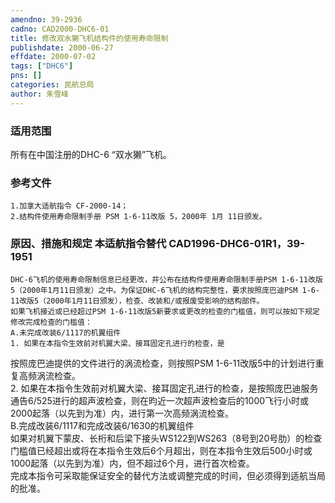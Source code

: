 ```yaml
---
amendno: 39-2936  
cadno: CAD2000-DHC6-01  
title: 修改双水獭飞机结构件的使用寿命限制  
publishdate: 2000-06-27  
effdate: 2000-07-02  
tags: ["DHC6"]  
pns: []  
categories: 民航总局  
author: 朱雪峰  
---
```

  
### 适用范围  
所有在中国注册的DHC-6 “双水獭”飞机。  
  
<!--more-->  
### 参考文件  
    1.加拿大适航指令 CF-2000-14；  
    2.结构件使用寿命限制手册 PSM 1-6-11改版 5，2000年 1月 11日颁发。  
  
### 原因、措施和规定 本适航指令替代 CAD1996-DHC6-01R1，39-1951  
    DHC-6飞机的使用寿命限制信息已经更改，并公布在结构件使用寿命限制手册PSM 1-6-11改版5（2000年1月11日颁发）之中。为保证DHC-6飞机的结构完整性，要求按照庞巴迪PSM 1-6-11改版5（2000年1月11日颁发），检查、改装和/或报废受影响的结构部件。  
    如果飞机接近或已经超过PSM 1-6-11改版5新要求或更改的检查的门槛值，则可以按如下规定修改完成检查的门槛值：  
    A.未完成改装6/1117的机翼组件  
    1. 如果在本指令生效前对机翼大梁、接耳固定孔进行的检查，是  
  
按照庞巴迪提供的文件进行的涡流检查，则按照PSM 1-6-11改版5中的计划进行重复高频涡流检查。  
    2. 如果在本指令生效前对机翼大梁、接耳固定孔进行的检查，是按照庞巴迪服务通告6/525进行的超声波检查，则在昀近一次超声波检查后的1000飞行小时或2000起落（以先到为准）内，进行第一次高频涡流检查。  
    B.完成改装6/1117和完成改装6/1630的机翼组件  
    如果对机翼下蒙皮、长桁和后梁下接头WS122到WS263（8号到20号肋）的检查门槛值已经超出或将在本指令生效后6个月超出，则在本指令生效后500小时或1000起落（以先到为准）内，但不超过6个月，进行首次检查。  
    完成本指令可采取能保证安全的替代方法或调整完成的时间，但必须得到适航当局的批准。  
